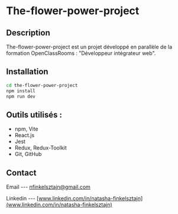 # The-flower-power-project

## Description

The-flower-power-project est un projet développé en parallèle de la formation OpenClassRooms :
"Développeur intégrateur web".

## Installation

```bash
cd the-flower-power-project
npm install
npm run dev
```

## Outils utilisés :

- npm, Vite
- React.js
- Jest
- Redux, Redux-Toolkit
- Git, GitHub

## Contact

Email --- nfinkelsztajn@gmail.com

Linkedin --- [www.linkedin.com/in/natasha-finkelsztajn](www.linkedin.com/in/natasha-finkelsztajn)
